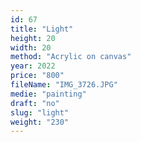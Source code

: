 ```yaml
---
id: 67
title: "Light"
height: 20
width: 20
method: "Acrylic on canvas"
year: 2022
price: "800"
fileName: "IMG_3726.JPG"
medie: "painting"
draft: "no"
slug: "light"
weight: "230"
---
```

